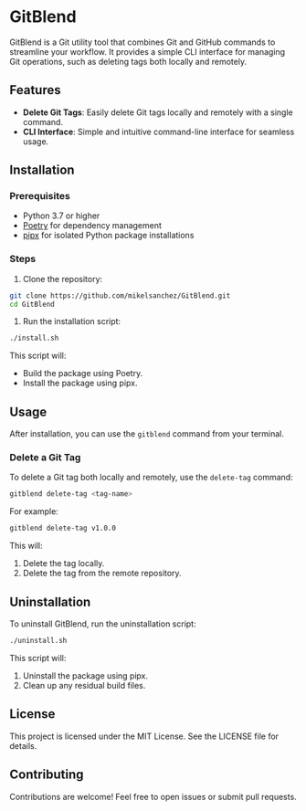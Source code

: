 # GitBlend

GitBlend is a Git utility tool that combines Git and GitHub commands to streamline your workflow. It provides a simple CLI interface for managing Git operations, such as deleting tags both locally and remotely.

## Features

- **Delete Git Tags**: Easily delete Git tags locally and remotely with a single command.
- **CLI Interface**: Simple and intuitive command-line interface for seamless usage.

## Installation

### Prerequisites

- Python 3.7 or higher
- [Poetry](https://python-poetry.org/) for dependency management
- [pipx](https://pypa.github.io/pipx/) for isolated Python package installations

### Steps

1. Clone the repository:

```bash
git clone https://github.com/mikelsanchez/GitBlend.git
cd GitBlend
```

1. Run the installation script:

```bash
./install.sh
```

This script will:

- Build the package using Poetry.
- Install the package using pipx.

## Usage

After installation, you can use the `gitblend` command from your terminal.

### Delete a Git Tag

To delete a Git tag both locally and remotely, use the `delete-tag` command:

```bash
gitblend delete-tag <tag-name>
```

For example:

```bash
gitblend delete-tag v1.0.0
```

This will:

1. Delete the tag locally.
1. Delete the tag from the remote repository.

## Uninstallation

To uninstall GitBlend, run the uninstallation script:

```bash
./uninstall.sh
```

This script will:

1. Uninstall the package using pipx.
1. Clean up any residual build files.

## License

This project is licensed under the MIT License. See the LICENSE file for details.

## Contributing

Contributions are welcome! Feel free to open issues or submit pull requests.
